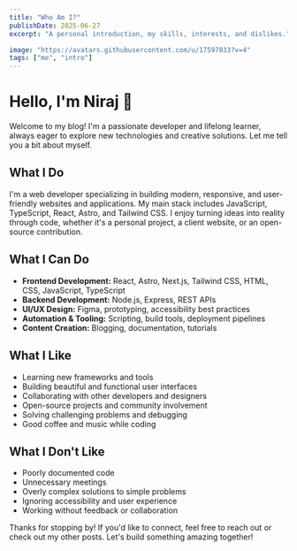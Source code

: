 ```yaml
---
title: "Who Am I?"
publishDate: 2025-06-27
excerpt: "A personal introduction, my skills, interests, and dislikes."

image: "https://avatars.githubusercontent.com/u/17597033?v=4"
tags: ["me", "intro"]
---
```


# Hello, I'm Niraj 👋

Welcome to my blog! I'm a passionate developer and lifelong learner, always eager to explore new technologies and creative solutions. Let me tell you a bit about myself.

## What I Do

I'm a web developer specializing in building modern, responsive, and user-friendly websites and applications. My main stack includes JavaScript, TypeScript, React, Astro, and Tailwind CSS. I enjoy turning ideas into reality through code, whether it's a personal project, a client website, or an open-source contribution.

## What I Can Do

- **Frontend Development:** React, Astro, Next.js, Tailwind CSS, HTML, CSS, JavaScript, TypeScript
- **Backend Development:** Node.js, Express, REST APIs
- **UI/UX Design:** Figma, prototyping, accessibility best practices
- **Automation & Tooling:** Scripting, build tools, deployment pipelines
- **Content Creation:** Blogging, documentation, tutorials

## What I Like

- Learning new frameworks and tools
- Building beautiful and functional user interfaces
- Collaborating with other developers and designers
- Open-source projects and community involvement
- Solving challenging problems and debugging
- Good coffee and music while coding

## What I Don't Like

- Poorly documented code
- Unnecessary meetings
- Overly complex solutions to simple problems
- Ignoring accessibility and user experience
- Working without feedback or collaboration

Thanks for stopping by! If you'd like to connect, feel free to reach out or check out my other posts. Let's build something amazing together!
